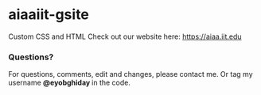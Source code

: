# aiaaiit-gsite
 Custom CSS and HTML
Check out our website here: https://aiaa.iit.edu

### Questions?
For questions, comments, edit and changes, please contact me. Or tag my username <b> @eyobghiday </b> in the code.
